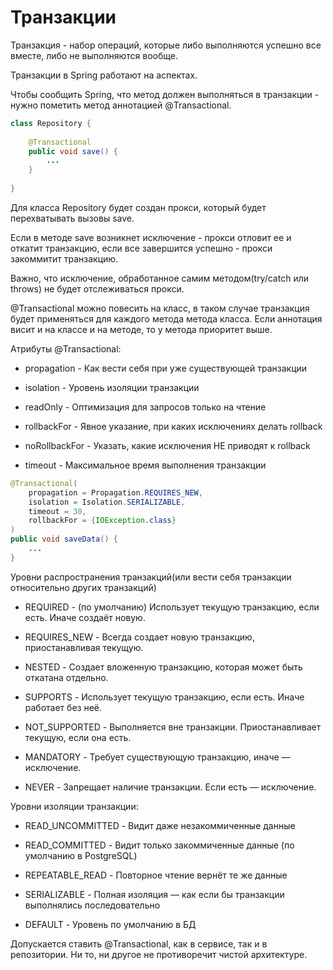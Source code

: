 # Транзакции

Транзакция - набор операций, которые либо выполняются успешно все вместе,
либо не выполняются вообще.

Транзакции в Spring работают на аспектах.

Чтобы сообщить Spring, что метод должен выполняться в транзакции - нужно пометить метод
аннотацией @Transactional.

```java
class Repository {
    
    @Transactional
    public void save() {
        ...
    }
    
}
```

Для класса Repository будет создан прокси, который будет перехватывать вызовы save.

Если в методе save возникнет исключение - прокси отловит ее и откатит транзакцию, если
все завершится успешно - прокси закоммитит транзакцию.

Важно, что исключение, обработанное самим методом(try/catch или throws) не будет отслеживаться
прокси.

@Transactional можно повесить на класс, в таком случае транзакция будет применяться для
каждого метода метода класса. Если аннотация висит и на классе и на методе, то
у метода приоритет выше.

Атрибуты @Transactional:

- propagation - Как вести себя при уже существующей транзакции

- isolation - Уровень изоляции транзакции
- readOnly - Оптимизация для запросов только на чтение
- rollbackFor - Явное указание, при каких исключениях делать rollback
- noRollbackFor - Указать, какие исключения НЕ приводят к rollback
- timeout - Максимальное время выполнения транзакции

```java
@Transactional(
    propagation = Propagation.REQUIRES_NEW,
    isolation = Isolation.SERIALIZABLE,
    timeout = 30,
    rollbackFor = {IOException.class}
)
public void saveData() {
    ... 
}
```

Уровни распространения транзакций(или вести себя транзакции относительно других транзакций)

- REQUIRED - (по умолчанию) Использует текущую транзакцию, если есть. Иначе создаёт новую.

- REQUIRES_NEW - Всегда создает новую транзакцию, приостанавливая текущую.

- NESTED - Создает вложенную транзакцию, которая может быть откатана отдельно.

- SUPPORTS - Использует текущую транзакцию, если есть. Иначе работает без неё.

- NOT_SUPPORTED - Выполняется вне транзакции. Приостанавливает текущую, если она есть.

- MANDATORY - Требует существующую транзакцию, иначе — исключение.

- NEVER - Запрещает наличие транзакции. Если есть — исключение.

Уровни изоляции транзакции:

- READ_UNCOMMITTED - Видит даже незакоммиченные данные

- READ_COMMITTED - Видит только закоммиченные данные (по умолчанию в PostgreSQL)

- REPEATABLE_READ - Повторное чтение вернёт те же данные

- SERIALIZABLE - Полная изоляция — как если бы транзакции выполнялись последовательно

- DEFAULT - Уровень по умолчанию в БД

Допускается ставить @Transactional, как в сервисе, так и в репозитории.
Ни то, ни другое не противоречит чистой архитектуре.